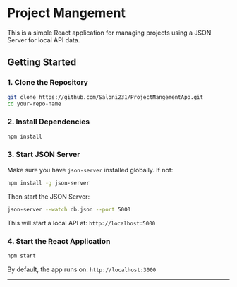 # Project Mangement

This is a simple React application for managing projects using a JSON Server for local API data.

## Getting Started

### 1. Clone the Repository

```bash
git clone https://github.com/Saloni231/ProjectMangementApp.git
cd your-repo-name
```

### 2. Install Dependencies

```bash
npm install
```

### 3. Start JSON Server

Make sure you have `json-server` installed globally. If not:

```bash
npm install -g json-server
```

Then start the JSON Server:

```bash
json-server --watch db.json --port 5000
```

This will start a local API at:
`http://localhost:5000`

### 4. Start the React Application

```bash
npm start
```

By default, the app runs on:
`http://localhost:3000`

---
